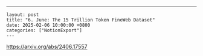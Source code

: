 ---
    layout: post
    title: "6. June: The 15 Trillion Token FineWeb Dataset"
    date: 2025-02-06 10:00:00 +0800
    categories: ["NotionExport"]
    ---
    
https://arxiv.org/abs/2406.17557

